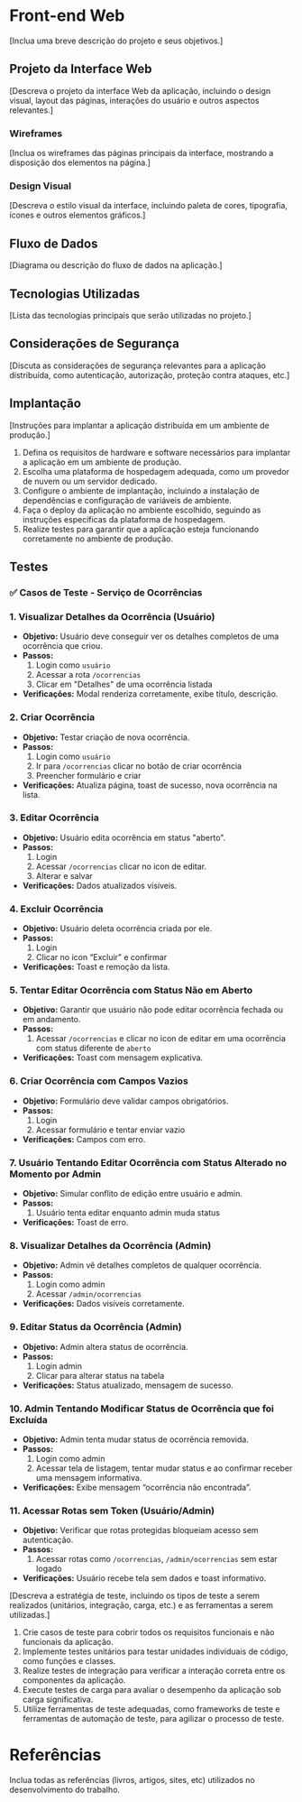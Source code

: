 # Front-end Web

[Inclua uma breve descrição do projeto e seus objetivos.]

## Projeto da Interface Web

[Descreva o projeto da interface Web da aplicação, incluindo o design visual, layout das páginas, interações do usuário e outros aspectos relevantes.]

### Wireframes

[Inclua os wireframes das páginas principais da interface, mostrando a disposição dos elementos na página.]

### Design Visual

[Descreva o estilo visual da interface, incluindo paleta de cores, tipografia, ícones e outros elementos gráficos.]

## Fluxo de Dados

[Diagrama ou descrição do fluxo de dados na aplicação.]

## Tecnologias Utilizadas
[Lista das tecnologias principais que serão utilizadas no projeto.]

## Considerações de Segurança

[Discuta as considerações de segurança relevantes para a aplicação distribuída, como autenticação, autorização, proteção contra ataques, etc.]

## Implantação

[Instruções para implantar a aplicação distribuída em um ambiente de produção.]

1. Defina os requisitos de hardware e software necessários para implantar a aplicação em um ambiente de produção.
2. Escolha uma plataforma de hospedagem adequada, como um provedor de nuvem ou um servidor dedicado.
3. Configure o ambiente de implantação, incluindo a instalação de dependências e configuração de variáveis de ambiente.
4. Faça o deploy da aplicação no ambiente escolhido, seguindo as instruções específicas da plataforma de hospedagem.
5. Realize testes para garantir que a aplicação esteja funcionando corretamente no ambiente de produção.

## Testes

### ✅ Casos de Teste - Serviço de Ocorrências 

### 1. Visualizar Detalhes da Ocorrência (Usuário)
- **Objetivo:** Usuário deve conseguir ver os detalhes completos de uma ocorrência que criou.
- **Passos:**
  1. Login como `usuário`
  2. Acessar a rota `/ocorrencias`
  3. Clicar em "Detalhes" de uma ocorrência listada
- **Verificações:** Modal renderiza corretamente, exibe título, descrição.

### 2. Criar Ocorrência
- **Objetivo:** Testar criação de nova ocorrência.
- **Passos:**
  1. Login como `usuário`
  2. Ir para `/ocorrencias` clicar no botão de criar ocorrência
  3. Preencher formulário e criar
- **Verificações:** Atualiza página, toast de sucesso, nova ocorrência na lista.

### 3. Editar Ocorrência
- **Objetivo:** Usuário edita ocorrência em status "aberto".
- **Passos:**
  1. Login
  2. Acessar `/ocorrencias` clicar no icon de editar.
  3. Alterar e salvar
- **Verificações:** Dados atualizados visíveis.

### 4. Excluir Ocorrência
- **Objetivo:** Usuário deleta ocorrência criada por ele.
- **Passos:**
  1. Login
  2. Clicar no icon “Excluir” e confirmar
- **Verificações:** Toast e remoção da lista.

### 5. Tentar Editar Ocorrência com Status Não em Aberto
- **Objetivo:** Garantir que usuário não pode editar ocorrência fechada ou em andamento.
- **Passos:**
  1. Acessar `/ocorrencias` e clicar no icon de editar em uma ocorrência com status diferente de `aberto`
- **Verificações:** Toast com mensagem explicativa.

### 6. Criar Ocorrência com Campos Vazios
- **Objetivo:** Formulário deve validar campos obrigatórios.
- **Passos:**
  1. Login
  2. Acessar formulário e tentar enviar vazio
- **Verificações:** Campos com erro.

### 7. Usuário Tentando Editar Ocorrência com Status Alterado no Momento por Admin
- **Objetivo:** Simular conflito de edição entre usuário e admin.
- **Passos:**
  1. Usuário tenta editar enquanto admin muda status
- **Verificações:** Toast de erro.

### 8. Visualizar Detalhes da Ocorrência (Admin)
- **Objetivo:** Admin vê detalhes completos de qualquer ocorrência.
- **Passos:**
  1. Login como admin
  2. Acessar `/admin/ocorrencias`
- **Verificações:** Dados visíveis corretamente.

### 9. Editar Status da Ocorrência (Admin)
- **Objetivo:** Admin altera status de ocorrência.
- **Passos:**
  1. Login admin
  2. Clicar para alterar status na tabela
- **Verificações:** Status atualizado, mensagem de sucesso.

### 10. Admin Tentando Modificar Status de Ocorrência que foi Excluída
- **Objetivo:** Admin tenta mudar status de ocorrência removida.
- **Passos:**
  1. Login como admin
  2. Acessar tela de listagem, tentar mudar status e ao confirmar receber uma mensagem informativa.
- **Verificações:** Exibe mensagem “ocorrência não encontrada”.

### 11. Acessar Rotas sem Token (Usuário/Admin)
- **Objetivo:** Verificar que rotas protegidas bloqueiam acesso sem autenticação.
- **Passos:**
  1. Acessar rotas como `/ocorrencias`, `/admin/ocorrencias` sem estar logado
- **Verificações:** Usuário recebe tela sem dados e toast informativo.
  
[Descreva a estratégia de teste, incluindo os tipos de teste a serem realizados (unitários, integração, carga, etc.) e as ferramentas a serem utilizadas.]

1. Crie casos de teste para cobrir todos os requisitos funcionais e não funcionais da aplicação.
2. Implemente testes unitários para testar unidades individuais de código, como funções e classes.
3. Realize testes de integração para verificar a interação correta entre os componentes da aplicação.
4. Execute testes de carga para avaliar o desempenho da aplicação sob carga significativa.
5. Utilize ferramentas de teste adequadas, como frameworks de teste e ferramentas de automação de teste, para agilizar o processo de teste.

# Referências

Inclua todas as referências (livros, artigos, sites, etc) utilizados no desenvolvimento do trabalho.
